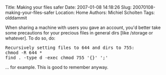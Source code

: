 Title: Making your files safer
Date: 2007-01-08 14:18:26
Slug: 20070108-making-your-files-safer
Location: Home
Authors: Michiel Scholten
Tags: olddammit

<p>When sharing a machine with users you gave an account, you'd better take some precautions for your precious files in general dirs [like /storage or whatever]. To do so, do:</p>

<pre>
Recursively setting files to 644 and dirs to 755:
chmod -R 644 *
find . -type d -exec chmod 755 '{}' ';'
</pre>

<p>... for example. This is good to remember anyway.</p>